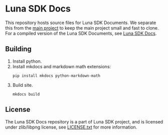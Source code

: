 # Luna SDK Docs

This repository hosts source files for Luna SDK Documents. We separate this from the [main project](https://github.com/JX-Master/LunaSDK) to keep the main project small and fast to clone. For a compiled version of the Luna SDK Documents, see [Luna SDK Docs](https://www.lunasdk.net).

## Building
1. Install python.
1. Install mkdocs and markdown math extensions:
    ```shell
    pip install mkdocs python-markdown-math
    ```
1. Build site.
    ```shell
    mkdocs build
    ```

## License

The Luna SDK Docs repository is a part of Luna SDK project, and is licensed under zlib/libpng license, see [LICENSE.txt](./LICENSE.txt) for more information.